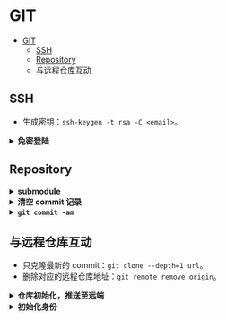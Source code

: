 # GIT

- [GIT](#git)
  - [SSH](#ssh)
  - [Repository](#repository)
  - [与远程仓库互动](#与远程仓库互动)

## SSH

- 生成密钥：`ssh-keygen -t rsa -C <email>`。

<details>
<summary><b>免密登陆</b></summary>
<p>

如果经常访问一个地址，建议彼此之间保存公私钥。

首先在本地编辑 `C:\Users\<usr_name>\.ssh\config` 或 `~/.ssh/config`（没有则新建）：
  
```jason
Host <host_name>
  HostName <000.000.00.000>
  User <xx>
IdentityFile C:\Users\<usr_name>\.ssh\id_rsa
```

最后一行指定了本地的私钥位置。会自动发送给服务器，和以下的公钥合作，以识别身份。

然后将本地公钥 `id_rsa.pub` 传到服务器的 `~/.ssh/` 路径下：
  
```bash
scp id_rsa.pub <host_name>:~/.ssh/hello.pub
```
  
一定要改名！不要覆盖了服务器的 `id_ras.pub`！

在服务器 `~/.ssh/` 下执行
  
```bash
cat hello.pub >> authorized_keys
```

即将公钥加入可信列表。

今后，直接 `ssh <host_name>`，就可以免密登录啦！

</p>
</details>

## Repository

<details>
<summary><b>submodule</b></summary>
<p>

可以调用一个仓库，作为当前仓库的一个子仓库，使其在路径下可见。添加方式：

```bash
# clone PythonUtils，存为utils
git submodule add git@github.com:RyanXingQL/PythonUtils.git utils/
```

子仓库是独立更新的；更新子仓库需要进入子仓库路径手动更新。

- 当前库只记录子仓库的当前版本，不会自动更新。
- 假设有两个本地仓库对应同一个远程仓库；如果不手动更新子仓库，会出现两个本地仓库来回扯皮版本号的情况。

拉取含子仓库的仓库时，必须增加循环参数：

```bash
git clone --recursive <git_url>  # 不能简化为 -r
```

或者正常拉取后（此时子仓库是空的），初始化、更新子仓库：

```bash
git submodule update --init --recursive
```

【[参考链接](https://git-scm.com/book/zh/v2/Git-工具-子模块)】

</p>
</details>

<details>
<summary><b>清空 commit 记录</b></summary>
<p>

```bash
git checkout --orphan latest_branch

git add -A

git commit -am "Init"

git branch -D main

git branch -m main

git push -f origin main
```

我认为可以将 `-am` 改为 `-m`。没试。

参考 [STACKOVER](https://stackoverflow.com/questions/13716658/how-to-delete-all-commit-history-in-github)。

</p>
</details>

<details>
<summary><b><code>git commit -am</code></b></summary>
<p>

如果文件已经处于 tracked 状态，那么 `git commit -am` 可以自动将没有 add 的变化 stage，然后一起 commit。

如果文件没有 tracked，则必须先 add。

</p>
</details>

## 与远程仓库互动

- 只克隆最新的 commit：`git clone --depth=1 url`。
- 删除对应的远程仓库地址：`git remote remove origin`。

<details>
<summary><b>仓库初始化，推送至远端</b></summary>
<p>

```bash
echo > README.md
git init
git add README.md
git commit -m "Init"
git remote add origin <git_url>
git push -u origin master
```

</p>
</details>

<details>
<summary><b>初始化身份</b></summary>
<p>

```bash
git config --global user.name <usr_name>
git config --global user.email <email>
```

</p>
</details>
